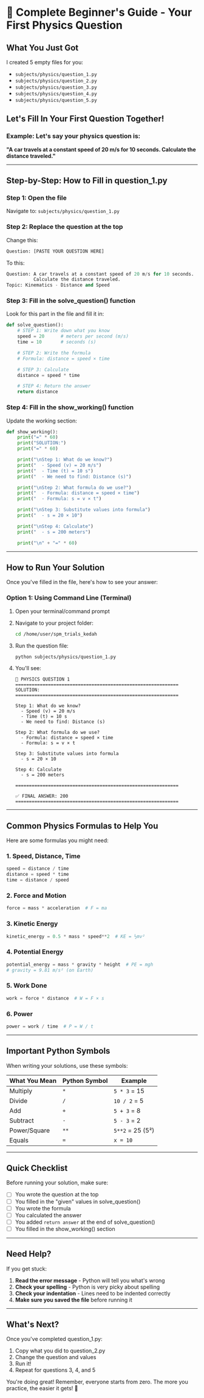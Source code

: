 # 👶 Complete Beginner's Guide - Your First Physics Question

## What You Just Got

I created 5 empty files for you:
- `subjects/physics/question_1.py`
- `subjects/physics/question_2.py`
- `subjects/physics/question_3.py`
- `subjects/physics/question_4.py`
- `subjects/physics/question_5.py`

## Let's Fill In Your First Question Together!

### Example: Let's say your physics question is:

**"A car travels at a constant speed of 20 m/s for 10 seconds. Calculate the distance traveled."**

---

## Step-by-Step: How to Fill in question_1.py

### Step 1: Open the file

Navigate to: `subjects/physics/question_1.py`

### Step 2: Replace the question at the top

Change this:
```python
Question: [PASTE YOUR QUESTION HERE]
```

To this:
```python
Question: A car travels at a constant speed of 20 m/s for 10 seconds.
          Calculate the distance traveled.
Topic: Kinematics - Distance and Speed
```

### Step 3: Fill in the solve_question() function

Look for this part in the file and fill it in:

```python
def solve_question():
    # STEP 1: Write down what you know
    speed = 20      # meters per second (m/s)
    time = 10       # seconds (s)

    # STEP 2: Write the formula
    # Formula: distance = speed × time

    # STEP 3: Calculate
    distance = speed * time

    # STEP 4: Return the answer
    return distance
```

### Step 4: Fill in the show_working() function

Update the working section:

```python
def show_working():
    print("=" * 60)
    print("SOLUTION:")
    print("=" * 60)

    print("\nStep 1: What do we know?")
    print("  - Speed (v) = 20 m/s")
    print("  - Time (t) = 10 s")
    print("  - We need to find: Distance (s)")

    print("\nStep 2: What formula do we use?")
    print("  - Formula: distance = speed × time")
    print("  - Formula: s = v × t")

    print("\nStep 3: Substitute values into formula")
    print("  - s = 20 × 10")

    print("\nStep 4: Calculate")
    print("  - s = 200 meters")

    print("\n" + "=" * 60)
```

---

## How to Run Your Solution

Once you've filled in the file, here's how to see your answer:

### Option 1: Using Command Line (Terminal)

1. Open your terminal/command prompt
2. Navigate to your project folder:
   ```bash
   cd /home/user/spm_trials_kedah
   ```

3. Run the question file:
   ```bash
   python subjects/physics/question_1.py
   ```

4. You'll see:
   ```
   🔬 PHYSICS QUESTION 1
   ============================================================
   SOLUTION:
   ============================================================

   Step 1: What do we know?
     - Speed (v) = 20 m/s
     - Time (t) = 10 s
     - We need to find: Distance (s)

   Step 2: What formula do we use?
     - Formula: distance = speed × time
     - Formula: s = v × t

   Step 3: Substitute values into formula
     - s = 20 × 10

   Step 4: Calculate
     - s = 200 meters

   ============================================================

   ✅ FINAL ANSWER: 200
   ============================================================
   ```

---

## Common Physics Formulas to Help You

Here are some formulas you might need:

### 1. Speed, Distance, Time
```python
speed = distance / time
distance = speed * time
time = distance / speed
```

### 2. Force and Motion
```python
force = mass * acceleration  # F = ma
```

### 3. Kinetic Energy
```python
kinetic_energy = 0.5 * mass * speed**2  # KE = ½mv²
```

### 4. Potential Energy
```python
potential_energy = mass * gravity * height  # PE = mgh
# gravity = 9.81 m/s² (on Earth)
```

### 5. Work Done
```python
work = force * distance  # W = F × s
```

### 6. Power
```python
power = work / time  # P = W / t
```

---

## Important Python Symbols

When writing your solutions, use these symbols:

| What You Mean | Python Symbol | Example |
|---------------|---------------|---------|
| Multiply      | `*`          | `5 * 3` = 15 |
| Divide        | `/`          | `10 / 2` = 5 |
| Add           | `+`          | `5 + 3` = 8 |
| Subtract      | `-`          | `5 - 3` = 2 |
| Power/Square  | `**`         | `5**2` = 25 (5²) |
| Equals        | `=`          | `x = 10` |

---

## Quick Checklist

Before running your solution, make sure:

- [ ] You wrote the question at the top
- [ ] You filled in the "given" values in solve_question()
- [ ] You wrote the formula
- [ ] You calculated the answer
- [ ] You added `return answer` at the end of solve_question()
- [ ] You filled in the show_working() section

---

## Need Help?

If you get stuck:

1. **Read the error message** - Python will tell you what's wrong
2. **Check your spelling** - Python is very picky about spelling
3. **Check your indentation** - Lines need to be indented correctly
4. **Make sure you saved the file** before running it

---

## What's Next?

Once you've completed question_1.py:

1. Copy what you did to question_2.py
2. Change the question and values
3. Run it!
4. Repeat for questions 3, 4, and 5

You're doing great! Remember, everyone starts from zero. The more you practice, the easier it gets! 💪

